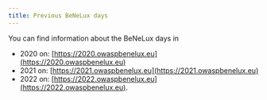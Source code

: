 ```yaml
---
title: Previous BeNeLux days
---
```


You can find information about the BeNeLux days in
* 2020 on: [https://2020.owaspbenelux.eu](https://2020.owaspbenelux.eu)
* 2021 on: [https://2021.owaspbenelux.eu](https://2021.owaspbenelux.eu)
* 2022 on: [https://2022.owaspbenelux.eu](https://2022.owaspbenelux.eu).
